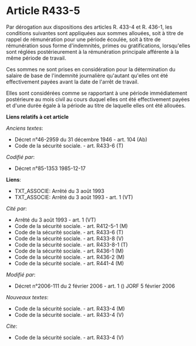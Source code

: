 # Article R433-5

Par dérogation aux dispositions des articles R. 433-4 et R. 436-1, les conditions suivantes sont appliquées aux sommes
allouées, soit à titre de rappel de rémunération pour une période écoulée, soit à titre de rémunération sous forme
d'indemnités, primes ou gratifications, lorsqu'elles sont réglées postérieurement à la rémunération principale afférente à la
même période de travail. 

Ces sommes ne sont prises en considération pour la détermination du salaire de base de l'indemnité journalière qu'autant
qu'elles ont été effectivement payées avant la date de l'arrêt de travail. 

Elles sont considérées comme se rapportant à une période immédiatement postérieure au mois civil au cours duquel elles ont
été effectivement payées et d'une durée égale à la période au titre de laquelle elles ont été allouées.

**Liens relatifs à cet article**

_Anciens textes_:

  - Décret n°46-2959 du 31 décembre 1946 - art. 104 (Ab)
  - Code de la sécurité sociale. - art. R433-6 (T)

_Codifié par_:

  - Décret n°85-1353 1985-12-17

**Liens**:

  - TXT_ASSOCIE: Arrêté du 3 août 1993
  - TXT_ASSOCIE: Arrêté du 3 août 1993 - art. 1 (VT)

_Cité par_:

  - Arrêté du 3 août 1993 - art. 1 (VT)
  - Code de la sécurité sociale. - art. R412-5-1 (M)
  - Code de la sécurité sociale. - art. R433-6 (T)
  - Code de la sécurité sociale. - art. R433-8 (V)
  - Code de la sécurité sociale. - art. R433-8-1 (T)
  - Code de la sécurité sociale. - art. R436-1 (M)
  - Code de la sécurité sociale. - art. R436-2 (M)
  - Code de la sécurité sociale. - art. R441-4 (M)

_Modifié par_:

  - Décret n°2006-111 du 2 février 2006 - art. 1 () JORF 5 février 2006

_Nouveaux textes_:

  - Code de la sécurité sociale. - art. R433-4 (M)
  - Code de la sécurité sociale. - art. R433-4 (V)

_Cite_:

  - Code de la sécurité sociale. - art. R433-4 (V)
